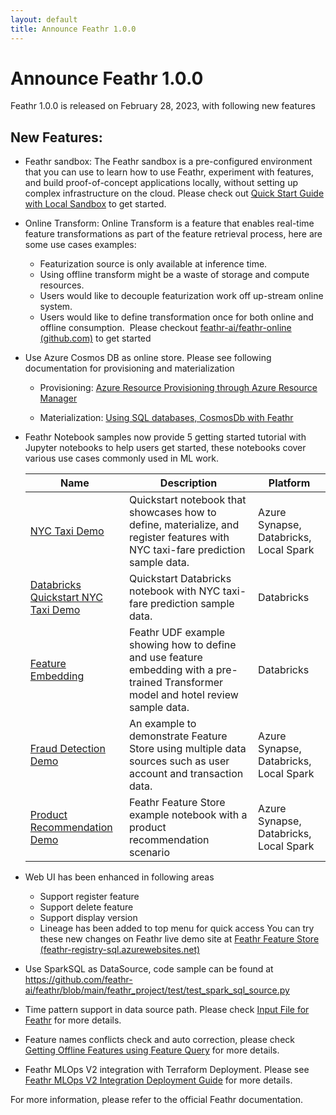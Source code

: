 ```yaml
---
layout: default
title: Announce Feathr 1.0.0
---
```


# Announce Feathr 1.0.0

Feathr 1.0.0 is released on February 28, 2023, with following new features

## New Features:

- Feathr sandbox: The Feathr sandbox is a pre-configured environment that you can use to learn how to use Feathr, experiment with features, and build proof-of-concept applications locally, without setting up complex infrastructure on the cloud. Please check out [Quick Start Guide with Local Sandbox](https://feathr-ai.github.io/feathr/quickstart_local_sandbox.html) to get started.

- Online Transform: Online Transform is a feature that enables real-time feature transformations as part of the feature retrieval process, here are some use cases examples:

  - Featurization source is only available at inference time.
  - Using offline transform might be a waste of storage and compute resources.
  - Users would like to decouple featurization work off up-stream online system.
  - Users would like to define transformation once for both online and offline consumption.  
  Please checkout [feathr-ai/feathr-online (github.com)](https://github.com/feathr-ai/feathr-online#readme) to get started

- Use Azure Cosmos DB as online store. Please see following documentation for provisioning and materialization
  
  - Provisioning: [Azure Resource Provisioning through Azure Resource Manager](https://feathr-ai.github.io/feathr/how-to-guides/azure-deployment-arm.html#azure-resource-provisioning)
  
  - Materialization: [Using SQL databases, CosmosDb with Feathr](https://feathr-ai.github.io/feathr/how-to-guides/jdbc-cosmos-notes.html#using-cosmosdb-as-the-online-store)

- Feathr Notebook samples now provide 5 getting started tutorial with Jupyter notebooks to help users get started, these notebooks cover various use cases commonly used in ML work.
  
  | Name                                                                                                                                 | Description                                                                                                                           | Platform                               |
  | ------------------------------------------------------------------------------------------------------------------------------------ | ------------------------------------------------------------------------------------------------------------------------------------- | -------------------------------------- |
  | [NYC Taxi Demo](https://github.com/feathr-ai/feathr/blob/main/docs/samples/nyc_taxi_demo.ipynb)                                      | Quickstart notebook that showcases how to define, materialize, and register features with NYC taxi-fare prediction sample data.       | Azure Synapse, Databricks, Local Spark |
  | [Databricks Quickstart NYC Taxi Demo](https://github.com/feathr-ai/feathr/blob/main/docs/samples/nyc_taxi_demo.ipynb)                | Quickstart Databricks notebook with NYC taxi-fare prediction sample data.                                                             | Databricks                             |
  | [Feature Embedding](https://github.com/feathr-ai/feathr/blob/main/docs/samples/feature_embedding.ipynb)                              | Feathr UDF example showing how to define and use feature embedding with a pre-trained Transformer model and hotel review sample data. | Databricks                             |
  | [Fraud Detection Demo](https://github.com/feathr-ai/feathr/blob/main/docs/samples/fraud_detection_demo.ipynb)                        | An example to demonstrate Feature Store using multiple data sources such as user account and transaction data.                        | Azure Synapse, Databricks, Local Spark |
  | [Product Recommendation Demo](https://github.com/feathr-ai/feathr/blob/main/docs/samples/product_recommendation_demo_advanced.ipynb) | Feathr Feature Store example notebook with a product recommendation scenario                                                          | Azure Synapse, Databricks, Local Spark |

- Web UI has been enhanced in following areas
  - Support register feature
  - Support delete feature
  - Support display version
  - Lineage has been added to top menu for quick access
  You can try these new changes on Feathr live demo site at [Feathr Feature Store (feathr-registry-sql.azurewebsites.net)](https://feathr-registry-sql.azurewebsites.net/)

- Use SparkSQL as DataSource, code sample can be found at https://github.com/feathr-ai/feathr/blob/main/feathr_project/test/test_spark_sql_source.py

- Time pattern support in data source path. Please check [Input File for Feathr](https://feathr-ai.github.io/feathr/how-to-guides/feathr-input-format.html#timepartitionpattern-for-input-files) for more details.

- Feature names conflicts check and auto correction, please check [Getting Offline Features using Feature Query](https://feathr-ai.github.io/feathr/concepts/get-offline-features.html#feature-names-conflicts-check) for more details.

- Feathr MLOps V2 integration with Terraform Deployment. Please see [Feathr MLOps V2 Integration Deployment Guide](https://github.com/Azure/mlops-v2/blob/feature/feathr/documentation/deployguides/deployguide_fs_ado.md) for more details.

For more information, please refer to the official Feathr documentation.
